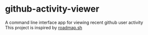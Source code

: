 # github-activity-viewer
A command line interface app for viewing recent github user activity<br>
This project is inspired by [roadmap.sh](https://roadmap.sh/projects/github-user-activity)
